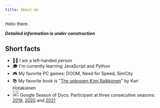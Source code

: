 ```yaml
---
title: About me
---
```


Hello there.

***Detailed information is under construction***

## Short facts

* 💁‍♂️ I am a left-handed person
* 🎓 I'm currently learning <i class='icon-js'></i> JavaScript and <i class='icon-python'></i> Python
* 🎮 My favorite PC games: DOOM, Need for Speed, SimCity
* 📚 My favorite book is "[The unknown Kimi Raikkonen](https://www.amazon.com/Kimi-Raikkonen-Kari-Hotakainen-author/dp/1471177661)" by Kari Hotakainen
* <img src="https://developers.google.com/season-of-docs/images/SeasonofDocs_Icon_Grey_300ppi_trimmed.png" style="width:20px;margin-bottom:0;"></img> Google Season of Docs: Participant at three consecutive seasons: [2019][gsod-2019], [2020][gsod-2020] and [2021][gsod-2021]

[gsod-2019]: https://developers.google.com/season-of-docs/docs/2019/participants
[gsod-2020]: https://developers.google.com/season-of-docs/docs/2020/participants
[gsod-2021]: https://mister-gold.pro/posts/season-of-docs-2021/
